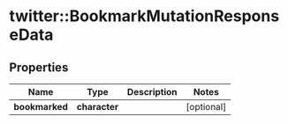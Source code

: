 # twitter::BookmarkMutationResponseData


## Properties
Name | Type | Description | Notes
------------ | ------------- | ------------- | -------------
**bookmarked** | **character** |  | [optional] 


